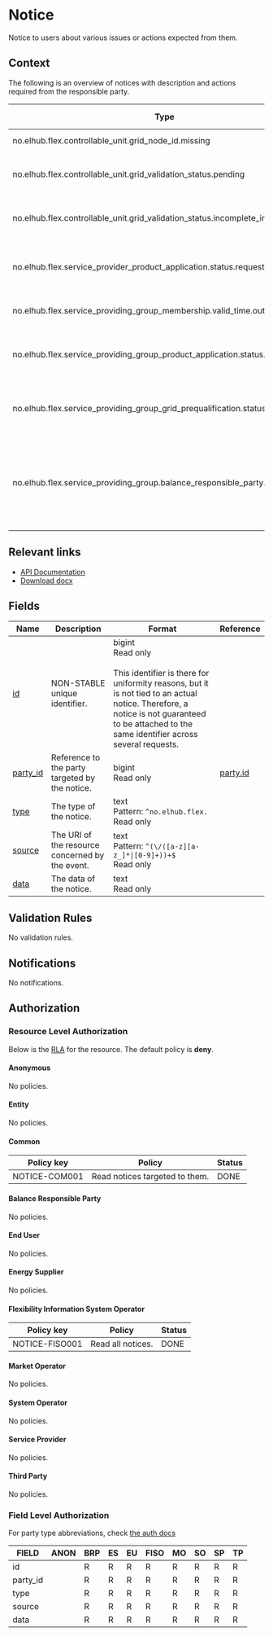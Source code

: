 # Notice

Notice to users about various issues or actions expected from them.

## Context

The following is an overview of notices with description and actions required
from the responsible party.

| Type                                                                          | Description                                   | Responsible Party | Action required                                         |
|-------------------------------------------------------------------------------|-----------------------------------------------|-------------------|---------------------------------------------------------|
| no.elhub.flex.controllable_unit.grid_node_id.missing                          | Grid node ID missing                          | CSO               | Update CU with grid node                                |
| no.elhub.flex.controllable_unit.grid_validation_status.pending                | Grid validation status pending                | CSO               | Verify CU for grid verification and update status       |
| no.elhub.flex.controllable_unit.grid_validation_status.incomplete_information | Grid validation status incomplete information | SP                | Update missing information                              |
| no.elhub.flex.service_provider_product_application.status.requested           | SP product application status requested       | PSO               | Initiate SP product qualification and update status     |
| no.elhub.flex.service_providing_group_membership.valid_time.outside_contract  | Inconsistency: SPG contains expired CU(s)     | SP                | Validate and update SPG membership                      |
| no.elhub.flex.service_providing_group_product_application.status.requested    | SPG product application status requested      | PSO               | Initiate SPG product prequalification and update status |
| no.elhub.flex.service_providing_group_grid_prequalification.status.requested  | SPG grid prequalification status requested    | ISO               | Initiate SPG grid prequalification and update status    |
| no.elhub.flex.service_providing_group.balance_responsible_party.multiple      | Inconsistency: Multiple BRPs in a single SPG  | SP                | Make sure the SPG only contains CU currently associated to the same BRP on their accounting point     |

## Relevant links

* [API Documentation](/api/v0/#/operations/list_notice)
* [Download docx](/docs/download/notice.docx)

## Fields

| Name                                                         | Description                                     | Format                                                                                                                                                                                                                      | Reference                     |
|--------------------------------------------------------------|-------------------------------------------------|-----------------------------------------------------------------------------------------------------------------------------------------------------------------------------------------------------------------------------|-------------------------------|
| <a name="field-id" href="#field-id">id</a>                   | NON-STABLE unique identifier.                   | bigint<br/>Read only<br/><br/>This identifier is there for uniformity reasons, but it is not tied to an actual notice. Therefore, a notice is not guaranteed to be attached to the same identifier across several requests. |                               |
| <a name="field-party_id" href="#field-party_id">party_id</a> | Reference to the party targeted by the notice.  | bigint<br/>Read only                                                                                                                                                                                                        | [party.id](party.md#field-id) |
| <a name="field-type" href="#field-type">type</a>             | The type of the notice.                         | text<br/>Pattern: `^no.elhub.flex.`<br/>Read only                                                                                                                                                                           |                               |
| <a name="field-source" href="#field-source">source</a>       | The URI of the resource concerned by the event. | text<br/>Pattern: `^(\/([a-z][a-z_]*\|[0-9]+))+$`<br/>Read only                                                                                                                                                             |                               |
| <a name="field-data" href="#field-data">data</a>             | The data of the notice.                         | text<br/>Read only                                                                                                                                                                                                          |                               |

## Validation Rules

No validation rules.

## Notifications

No notifications.

## Authorization

### Resource Level Authorization

Below is the [RLA](../technical/auth.md#resource-level-authorization-rla) for the
resource. The default policy is **deny**.

#### Anonymous

No policies.

#### Entity

No policies.

#### Common

| Policy key    | Policy                         | Status |
|---------------|--------------------------------|--------|
| NOTICE-COM001 | Read notices targeted to them. | DONE   |

#### Balance Responsible Party

No policies.

#### End User

No policies.

#### Energy Supplier

No policies.

#### Flexibility Information System Operator

| Policy key     | Policy            | Status |
|----------------|-------------------|--------|
| NOTICE-FISO001 | Read all notices. | DONE   |

#### Market Operator

No policies.

#### System Operator

No policies.

#### Service Provider

No policies.

#### Third Party

No policies.

### Field Level Authorization

For party type abbreviations, check [the auth docs](../technical/auth.md#party)

| FIELD    | ANON | BRP | ES | EU | FISO | MO | SO | SP | TP |
|----------|------|-----|----|----|------|----|----|----|----|
| id       |      | R   | R  | R  | R    | R  | R  | R  | R  |
| party_id |      | R   | R  | R  | R    | R  | R  | R  | R  |
| type     |      | R   | R  | R  | R    | R  | R  | R  | R  |
| source   |      | R   | R  | R  | R    | R  | R  | R  | R  |
| data     |      | R   | R  | R  | R    | R  | R  | R  | R  |
